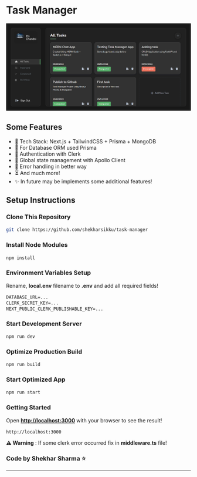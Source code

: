 # Task Manager

![Demo App](/public/demo.png)

## Some Features

- 🌟 Tech Stack: Next.js + TailwindCSS + Prisma + MongoDB
- 📝 For Database ORM used Prisma
- 🎃 Authentication with Clerk
- 🚀 Global state management with Apollo Client
- 🐞 Error handling in better way
- ⏳ And much more!
- ✨ In future may be implements some additional features!

## Setup Instructions

### Clone This Repository

```bash
git clone https://github.com/shekharsikku/task-manager
```

### Install Node Modules

```bash
npm install
```

### Environment Variables Setup

Rename, **local.env** filename to **.env** and add all required fields!

```env
DATABASE_URL=...
CLERK_SECRET_KEY=...
NEXT_PUBLIC_CLERK_PUBLISHABLE_KEY=...
```

### Start Development Server

```bash
npm run dev
```

### Optimize Production Build

```bash
npm run build
```

### Start Optimized App

```bash
npm run start
```

### Getting Started

Open [**http://localhost:3000**](http://localhost:3000) with your browser to see the result!

```bash
http://localhost:3000
```

**⚠️ Warning** : If some clerk error occurred fix in **middleware.ts** file!

### Code by **Shekhar Sharma ⭐**

---
